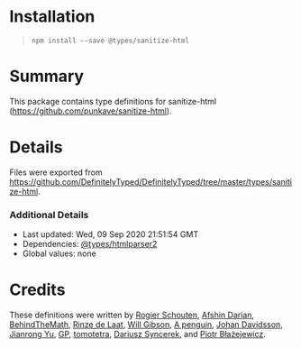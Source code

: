 # Installation
> `npm install --save @types/sanitize-html`

# Summary
This package contains type definitions for sanitize-html (https://github.com/punkave/sanitize-html).

# Details
Files were exported from https://github.com/DefinitelyTyped/DefinitelyTyped/tree/master/types/sanitize-html.

### Additional Details
 * Last updated: Wed, 09 Sep 2020 21:51:54 GMT
 * Dependencies: [@types/htmlparser2](https://npmjs.com/package/@types/htmlparser2)
 * Global values: none

# Credits
These definitions were written by [Rogier Schouten](https://github.com/rogierschouten), [Afshin Darian](https://github.com/afshin), [BehindTheMath](https://github.com/BehindTheMath), [Rinze de Laat](https://github.com/biermeester), [Will Gibson](https://github.com/WillGibson), [A penguin](https://github.com/sirMerr), [Johan Davidsson](https://github.com/johandavidson), [Jianrong Yu](https://github.com/YuJianrong), [GP](https://github.com/paambaati), [tomotetra](https://github.com/tomotetra), [Dariusz Syncerek](https://github.com/dsyncerek), and [Piotr Błażejewicz](https://github.com/peterblazejewicz).
